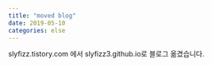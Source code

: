 ```yaml
---
title: "moved blog"
date: 2019-05-10 
categories: else
---
```


slyfizz.tistory.com 에서 slyfizz3.github.io로 블로그 옮겼습니다.
